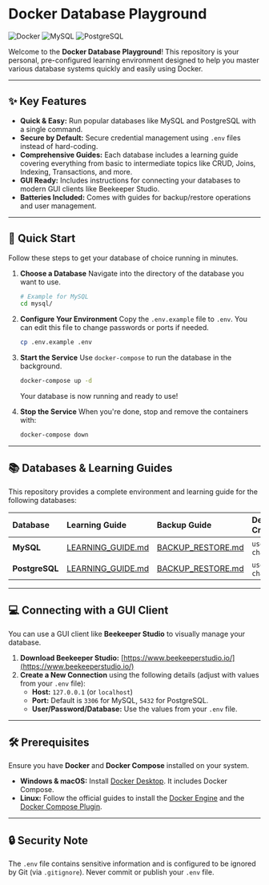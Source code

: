# Docker Database Playground

![Docker](https://img.shields.io/badge/Docker-2496ED?style=for-the-badge&logo=docker&logoColor=white)
![MySQL](https://img.shields.io/badge/MySQL-4479A1?style=for-the-badge&logo=mysql&logoColor=white)
![PostgreSQL](https://img.shields.io/badge/PostgreSQL-4169E1?style=for-the-badge&logo=postgresql&logoColor=white)

Welcome to the **Docker Database Playground**! This repository is your personal, pre-configured learning environment designed to help you master various database systems quickly and easily using Docker.

---

## ✨ Key Features

- **Quick & Easy:** Run popular databases like MySQL and PostgreSQL with a single command.
- **Secure by Default:** Secure credential management using `.env` files instead of hard-coding.
- **Comprehensive Guides:** Each database includes a learning guide covering everything from basic to intermediate topics like CRUD, Joins, Indexing, Transactions, and more.
- **GUI Ready:** Includes instructions for connecting your databases to modern GUI clients like Beekeeper Studio.
- **Batteries Included:** Comes with guides for backup/restore operations and user management.

---

## 🚀 Quick Start

Follow these steps to get your database of choice running in minutes.

1.  **Choose a Database**
    Navigate into the directory of the database you want to use.
    ```bash
    # Example for MySQL
    cd mysql/
    ```

2.  **Configure Your Environment**
    Copy the `.env.example` file to `.env`. You can edit this file to change passwords or ports if needed.
    ```bash
    cp .env.example .env
    ```

3.  **Start the Service**
    Use `docker-compose` to run the database in the background.
    ```bash
    docker-compose up -d
    ```
    Your database is now running and ready to use!

4.  **Stop the Service**
    When you're done, stop and remove the containers with:
    ```bash
    docker-compose down
    ```

---

## 📚 Databases & Learning Guides

This repository provides a complete environment and learning guide for the following databases:

| Database | Learning Guide | Backup Guide | Default Credentials |
| :--- | :--- | :--- | :--- |
| **MySQL** | [LEARNING_GUIDE.md](./mysql/LEARNING_GUIDE.md) | [BACKUP_RESTORE.md](./mysql/BACKUP_RESTORE.md) | `user` / `changeme` |
| **PostgreSQL** | [LEARNING_GUIDE.md](./Postgresql/LEARNING_GUIDE.md) | [BACKUP_RESTORE.md](./Postgresql/BACKUP_RESTORE.md) | `user` / `changeme` |

---

## 💻 Connecting with a GUI Client

You can use a GUI client like **Beekeeper Studio** to visually manage your database.

1.  **Download Beekeeper Studio:** [https://www.beekeeperstudio.io/](https://www.beekeeperstudio.io/)
2.  **Create a New Connection** using the following details (adjust with values from your `.env` file):
    - **Host:** `127.0.0.1` (or `localhost`)
    - **Port:** Default is `3306` for MySQL, `5432` for PostgreSQL.
    - **User/Password/Database:** Use the values from your `.env` file.

---

## 🛠️ Prerequisites

Ensure you have **Docker** and **Docker Compose** installed on your system.

- **Windows & macOS:** Install [Docker Desktop](https://www.docker.com/products/docker-desktop/). It includes Docker Compose.
- **Linux:** Follow the official guides to install the [Docker Engine](https://docs.docker.com/engine/install/#server) and the [Docker Compose Plugin](https://docs.docker.com/compose/install/linux/).

---

## 🔒 Security Note

The `.env` file contains sensitive information and is configured to be ignored by Git (via `.gitignore`). Never commit or publish your `.env` file.
